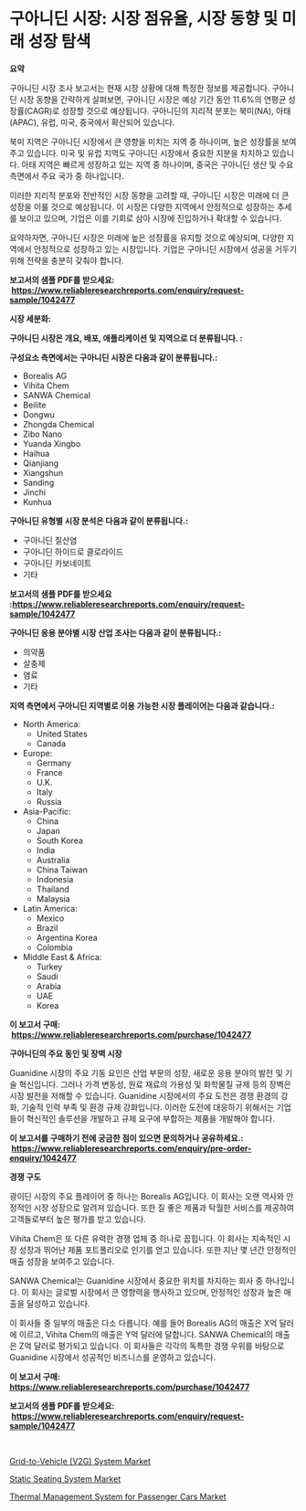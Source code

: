 <p><h1>구아니딘 시장: 시장 점유율, 시장 동향 및 미래 성장 탐색</h1></p><p><strong>요약</strong></p>
<p><p>구아니딘 시장 조사 보고서는 현재 시장 상황에 대해 특정한 정보를 제공합니다. 구아니딘 시장 동향을 간략하게 살펴보면, 구아니딘 시장은 예상 기간 동안 11.6%의 연평균 성장률(CAGR)로 성장할 것으로 예상됩니다. 구아니딘의 지리적 분포는 북미(NA), 아태(APAC), 유럽, 미국, 중국에서 확산되어 있습니다.</p><p>북미 지역은 구아니딘 시장에서 큰 영향을 미치는 지역 중 하나이며, 높은 성장률을 보여주고 있습니다. 미국 및 유럽 지역도 구아니딘 시장에서 중요한 지분을 차지하고 있습니다. 아태 지역은 빠르게 성장하고 있는 지역 중 하나이며, 중국은 구아니딘 생산 및 수요 측면에서 주요 국가 중 하나입니다.</p><p>이러한 지리적 분포와 전반적인 시장 동향을 고려할 때, 구아니딘 시장은 미래에 더 큰 성장을 이룰 것으로 예상됩니다. 이 시장은 다양한 지역에서 안정적으로 성장하는 추세를 보이고 있으며, 기업은 이를 기회로 삼아 시장에 진입하거나 확대할 수 있습니다.</p><p>요약하자면, 구아니딘 시장은 미래에 높은 성장률을 유지할 것으로 예상되며, 다양한 지역에서 안정적으로 성장하고 있는 시장입니다. 기업은 구아니딘 시장에서 성공을 거두기 위해 전략을 충분히 갖춰야 합니다.</p></p>
<p><strong>보고서의 샘플 PDF를 받으세요: &nbsp;<a href="https://www.reliableresearchreports.com/enquiry/request-sample/1042477">https://www.reliableresearchreports.com/enquiry/request-sample/1042477</a></strong></p>
<p><strong>시장 세분화:</strong></p>
<p><strong> 구아니딘 시장은 개요, 배포, 애플리케이션 및 지역으로 더 분류됩니다. :</strong></p>
<p><strong>구성요소 측면에서는 구아니딘 시장은 다음과 같이 분류됩니다.:</strong></p>
<p><ul><li>Borealis AG</li><li>Vihita Chem</li><li>SANWA Chemical</li><li>Beilite</li><li>Dongwu</li><li>Zhongda Chemical</li><li>Zibo Nano</li><li>Yuanda Xingbo</li><li>Haihua</li><li>Qianjiang</li><li>Xiangshun</li><li>Sanding</li><li>Jinchi</li><li>Kunhua</li></ul></p>
<p><strong> 구아니딘 유형별 시장 분석은 다음과 같이 분류됩니다.:</strong></p>
<p><ul><li>구아니딘 질산염</li><li>구아니딘 하이드로 클로라이드</li><li>구아니딘 카보네이트</li><li>기타</li></ul></p>
<p><strong>보고서의 샘플 PDF를 받으세요 :<a href="https://www.reliableresearchreports.com/enquiry/request-sample/1042477">https://www.reliableresearchreports.com/enquiry/request-sample/1042477</a></strong></p>
<p><strong> 구아니딘 응용 분야별 시장 산업 조사는 다음과 같이 분류됩니다.:</strong></p>
<p><ul><li>의약품</li><li>살충제</li><li>염료</li><li>기타</li></ul></p>
<p><strong>지역 측면에서 구아니딘 지역별로 이용 가능한 시장 플레이어는 다음과 같습니다.:</strong></p>
<p><ul>
    <li>
        North America:
        <ul>
            <li>United States</li>
            <li>Canada</li>
        </ul>
    </li>
    <li>
        Europe:
        <ul>
            <li>Germany</li>
            <li>France</li>
            <li>U.K.</li>
            <li>Italy</li>
            <li>Russia</li>
        </ul>
    </li>
    <li>
        Asia-Pacific:
        <ul>
            <li>China</li>
            <li>Japan</li>
            <li>South Korea</li>
            <li>India</li>
            <li>Australia</li>
            <li>China Taiwan</li>
            <li>Indonesia</li>
            <li>Thailand</li>
            <li>Malaysia</li>
        </ul>
    </li>
    <li>
        Latin America:
        <ul>
            <li>Mexico</li>
            <li>Brazil</li>
            <li>Argentina Korea</li>
            <li>Colombia</li>
        </ul>
    </li>
    <li>
        Middle East & Africa:
        <ul>
            <li>Turkey</li>
            <li>Saudi</li>
            <li>Arabia</li>
            <li>UAE</li>
            <li>Korea</li>
        </ul>
    </li>
    </ul></p>
<p><strong>이 보고서 구매: &nbsp;<a href="https://www.reliableresearchreports.com/purchase/1042477">https://www.reliableresearchreports.com/purchase/1042477</a></strong></p>
<p><strong>구아니딘의 주요 동인 및 장벽 시장</strong></p>
<p><p>Guanidine 시장의 주요 기동 요인은 산업 부문의 성장, 새로운 응용 분야의 발전 및 기술 혁신입니다. 그러나 가격 변동성, 원료 재료의 가용성 및 화학물질 규제 등의 장벽은 시장 발전을 저해할 수 있습니다. Guanidine 시장에서의 주요 도전은 경쟁 환경의 강화, 기술적 인력 부족 및 환경 규제 강화입니다. 이러한 도전에 대응하기 위해서는 기업들이 혁신적인 솔루션을 개발하고 규제 요구에 부합하는 제품을 개발해야 합니다.</p></p>
<p><strong>이 보고서를 구매하기 전에 궁금한 점이 있으면 문의하거나 공유하세요.: &nbsp;<a href="https://www.reliableresearchreports.com/enquiry/pre-order-enquiry/1042477">https://www.reliableresearchreports.com/enquiry/pre-order-enquiry/1042477</a></strong></p>
<p><strong>경쟁 구도</strong></p>
<p><p>광이딘 시장의 주요 플레이어 중 하나는 Borealis AG입니다. 이 회사는 오랜 역사와 안정적인 시장 성장으로 알려져 있습니다. 또한 질 좋은 제품과 탁월한 서비스를 제공하여 고객들로부터 높은 평가를 받고 있습니다.</p><p>Vihita Chem은 또 다른 유력한 경쟁 업체 중 하나로 꼽힙니다. 이 회사는 지속적인 시장 성장과 뛰어난 제품 포트폴리오로 인기를 얻고 있습니다. 또한 지난 몇 년간 안정적인 매출 성장을 보여주고 있습니다.</p><p>SANWA Chemical는 Guanidine 시장에서 중요한 위치를 차지하는 회사 중 하나입니다. 이 회사는 글로벌 시장에서 큰 영향력을 행사하고 있으며, 안정적인 성장과 높은 매출을 달성하고 있습니다.</p><p>이 회사들 중 일부의 매출은 다소 다릅니다. 예를 들어 Borealis AG의 매출은 X억 달러에 이르고, Vihita Chem의 매출은 Y억 달러에 달합니다. SANWA Chemical의 매출은 Z억 달러로 평가되고 있습니다. 이 회사들은 각각의 독특한 경쟁 우위를 바탕으로 Guanidine 시장에서 성공적인 비즈니스를 운영하고 있습니다.</p></p>
<p><strong>이 보고서 구매: &nbsp; <a href="https://www.reliableresearchreports.com/purchase/1042477">https://www.reliableresearchreports.com/purchase/1042477</a></strong></p>
<p><strong>보고서의 샘플 PDF를 받으세요: &nbsp;<a href="https://www.reliableresearchreports.com/enquiry/request-sample/1042477">https://www.reliableresearchreports.com/enquiry/request-sample/1042477</a></strong><strong></strong></p>
<p>&nbsp;</p>
<p><p><a href="https://github.com/nicoletavirag/Market-Research-Report-List-2/blob/main/grid-to-vehicle-v2g-system-market.md">Grid-to-Vehicle (V2G) System Market</a></p><p><a href="https://github.com/mauripalmi/Market-Research-Report-List-2/blob/main/static-seating-system-market.md">Static Seating System Market</a></p><p><a href="https://github.com/redneck06/Market-Research-Report-List-2/blob/main/thermal-management-system-for-passenger-cars-market.md">Thermal Management System for Passenger Cars Market</a></p></p>
